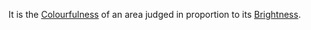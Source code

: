 It is the [Colourfulness](Colourfulness.md) of an area judged in proportion to its [Brightness](Brightness.md).